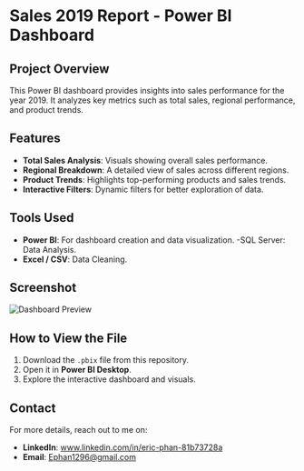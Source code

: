 # Sales 2019 Report - Power BI Dashboard

## Project Overview
This Power BI dashboard provides insights into sales performance for the year 2019. It analyzes key metrics such as total sales, regional performance, and product trends.

## Features
- **Total Sales Analysis**: Visuals showing overall sales performance.
- **Regional Breakdown**: A detailed view of sales across different regions.
- **Product Trends**: Highlights top-performing products and sales trends.
- **Interactive Filters**: Dynamic filters for better exploration of data.

## Tools Used
- **Power BI**: For dashboard creation and data visualization.
-SQL Server: Data Analysis.
- **Excel / CSV**: Data Cleaning.

## Screenshot
![Dashboard Preview](screenshots/dashboard)

## How to View the File
1. Download the `.pbix` file from this repository.
2. Open it in **Power BI Desktop**.
3. Explore the interactive dashboard and visuals.

## Contact
For more details, reach out to me on:
- **LinkedIn**: www.linkedin.com/in/eric-phan-81b73728a
- **Email**: Ephan1296@gmail.com
